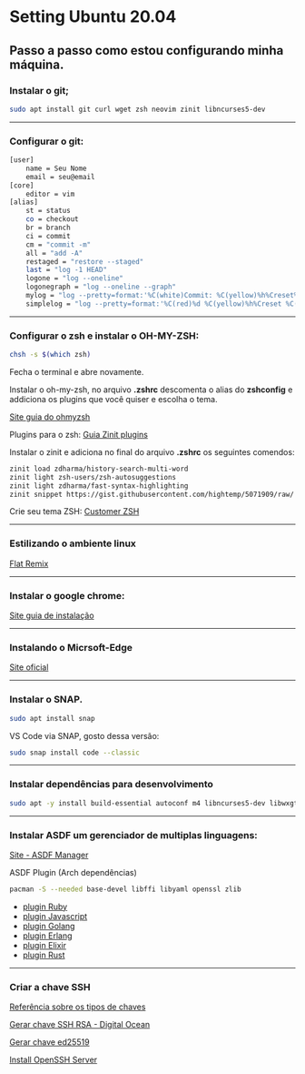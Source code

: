 # Setting Ubuntu 20.04
## Passo a passo como estou configurando **minha máquina**.

### Instalar o git;
~~~bash
sudo apt install git curl wget zsh neovim zinit libncurses5-dev
~~~
___
### Configurar o git:
~~~bash
[user]
	name = Seu Nome
	email = seu@email
[core]
	editor = vim
[alias]
	st = status
	co = checkout
	br = branch
	ci = commit
	cm = "commit -m"
	all = "add -A"
	restaged = "restore --staged"
	last = "log -1 HEAD"
	logone = "log --oneline"
	logonegraph = "log --oneline --graph"
	mylog = "log --pretty=format:'%C(white)Commit: %C(yellow)%h%Creset%C(white), by %C(yellow)%an%Creset%C(white) was %C(yellow)%cr%Creset%C(red)%d %n%C(green)%s%Creset %n%b'"
	simplelog = "log --pretty=format:'%C(red)%d %C(yellow)%h%Creset %C(green)%s%Creset %b'"
~~~
---

### Configurar o zsh e instalar o OH-MY-ZSH: 

~~~bash 
chsh -s $(which zsh)
~~~

Fecha o terminal e abre novamente.

Instalar o oh-my-zsh, no arquivo **.zshrc** descomenta o alias do **zshconfig** e addiciona os plugins que você quiser e escolha o tema.

[Site guia do ohmyzsh](https://github.com/ohmyzsh/ohmyzsh)


Plugins para o zsh: [Guia Zinit plugins](https://github.com/zdharma/zinit)

Instalar o zinit e adiciona no final do arquivo **.zshrc** os seguintes comendos:

~~~bash
zinit load zdharma/history-search-multi-word
zinit light zsh-users/zsh-autosuggestions
zinit light zdharma/fast-syntax-highlighting
zinit snippet https://gist.githubusercontent.com/hightemp/5071909/raw/
~~~

Crie seu tema ZSH: [Customer ZSH](https://blog.carbonfive.com/writing-zsh-themes-a-quickref/)

---

### Estilizando o ambiente linux
[Flat Remix](https://drasite.com/)

---

### Instalar o google chrome: 
[Site guia de instalação](https://pt.wikihow.com/Instalar-o-Google-Chrome-Usando-o-Terminal-no-Linux;)

---

### Instalando o Micrsoft-Edge
[Site oficial](https://www.microsoftedgeinsider.com/pt-br/download?platform=linux-deb)

---

### Instalar o SNAP. 
~~~bash
sudo apt install snap
~~~

VS Code via SNAP, gosto dessa versão: 
~~~bash
sudo snap install code --classic
~~~

---

### Instalar dependências para desenvolvimento
~~~bash
sudo apt -y install build-essential autoconf m4 libncurses5-dev libwxgtk3.0-gtk3-dev libgl1-mesa-dev libglu1-mesa-dev libpng-dev libssh-dev unixodbc-dev xsltproc fop libxml2-utils libncurses-dev openjdk-11-jdk default-jdk libssl-dev exuberant-ctags ncurses-term silversearcher-ag fontconfig imagemagick libmagickwand-dev vim-gtk3 gcc g++
~~~

---

### Instalar ASDF um gerenciador de multiplas linguagens: 
[Site - ASDF Manager](https://asdf-vm.com/#/core-manage-asdf)

ASDF Plugin (Arch dependências)
~~~ bash
pacman -S --needed base-devel libffi libyaml openssl zlib
~~~
* [plugin Ruby](https://github.com/asdf-vm/asdf-ruby)
* [plugin Javascript](https://github.com/asdf-vm/asdf-nodejs)
* [plugin Golang](https://github.com/kennyp/asdf-golang)
* [plugin Erlang](https://github.com/asdf-vm/asdf-erlang)
* [plugin Elixir](https://github.com/asdf-vm/asdf-elixir)
* [plugin Rust](https://github.com/code-lever/asdf-rust)

---

### Criar a chave SSH
[Referência sobre os tipos de chaves](https://goteleport.com/blog/comparing-ssh-keys/)

[Gerar chave SSH RSA - Digital Ocean](https://www.digitalocean.com/community/tutorials/how-to-set-up-ssh-keys-on-ubuntu-20-04-pt)

[Gerar chave ed25519](https://blog.peterruppel.de/ed25519-for-ssh/)

[Install OpenSSH Server](https://ubuntu.com/server/docs/service-openssh)

